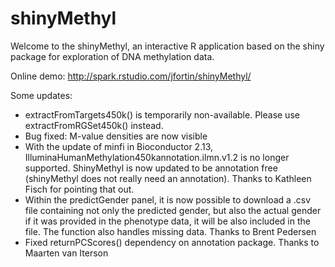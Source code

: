 shinyMethyl
===========

Welcome to the shinyMethyl, an interactive R application based on the shiny package for exploration of DNA methylation data.

Online demo: http://spark.rstudio.com/jfortin/shinyMethyl/

Some updates: 

- extractFromTargets450k() is temporarily non-available. Please use extractFromRGSet450k() instead. 
- Bug fixed: M-value densities are now visible
- With the update of minfi in Bioconductor 2.13, IlluminaHumanMethylation450kannotation.ilmn.v1.2 is no longer supported. ShinyMethyl is now updated to be annotation free (shinyMethyl does not really need an annotation). Thanks to Kathleen Fisch for pointing that out.
- Within the predictGender panel, it is now possible to download a .csv file containing not only the predicted gender, but also the actual gender if it was provided in the phenotype data, it will be also included in the file. The function also handles missing data. Thanks to Brent Pedersen
- Fixed returnPCScores() dependency on annotation package. Thanks to Maarten van Iterson 

